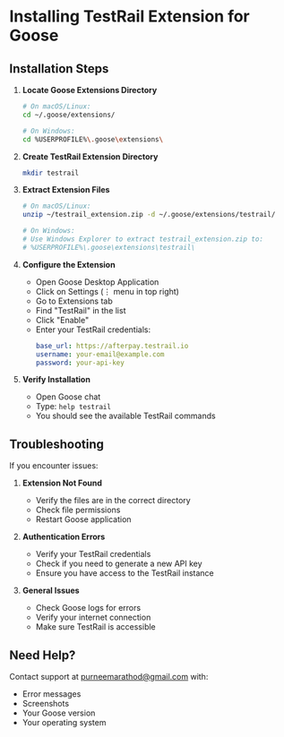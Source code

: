 # Installing TestRail Extension for Goose

## Installation Steps

1. **Locate Goose Extensions Directory**
   ```bash
   # On macOS/Linux:
   cd ~/.goose/extensions/
   
   # On Windows:
   cd %USERPROFILE%\.goose\extensions\
   ```

2. **Create TestRail Extension Directory**
   ```bash
   mkdir testrail
   ```

3. **Extract Extension Files**
   ```bash
   # On macOS/Linux:
   unzip ~/testrail_extension.zip -d ~/.goose/extensions/testrail/
   
   # On Windows:
   # Use Windows Explorer to extract testrail_extension.zip to:
   # %USERPROFILE%\.goose\extensions\testrail\
   ```

4. **Configure the Extension**
   - Open Goose Desktop Application
   - Click on Settings (⋮ menu in top right)
   - Go to Extensions tab
   - Find "TestRail" in the list
   - Click "Enable"
   - Enter your TestRail credentials:
     ```yaml
     base_url: https://afterpay.testrail.io
     username: your-email@example.com
     password: your-api-key
     ```

5. **Verify Installation**
   - Open Goose chat
   - Type: `help testrail`
   - You should see the available TestRail commands

## Troubleshooting

If you encounter issues:

1. **Extension Not Found**
   - Verify the files are in the correct directory
   - Check file permissions
   - Restart Goose application

2. **Authentication Errors**
   - Verify your TestRail credentials
   - Check if you need to generate a new API key
   - Ensure you have access to the TestRail instance

3. **General Issues**
   - Check Goose logs for errors
   - Verify your internet connection
   - Make sure TestRail is accessible

## Need Help?

Contact support at purneemarathod@gmail.com with:
- Error messages
- Screenshots
- Your Goose version
- Your operating system